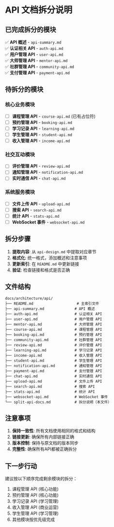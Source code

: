 # API 文档拆分说明

## 已完成拆分的模块

✅ **API 概述** - `api-summary.md`  
✅ **认证相关 API** - `auth-api.md`  
✅ **用户管理 API** - `user-api.md`  
✅ **大师管理 API** - `mentor-api.md`  
✅ **社群管理 API** - `community-api.md`  
✅ **支付管理 API** - `payment-api.md`  

## 待拆分的模块

### 核心业务模块
- [ ] **课程管理 API** - `course-api.md` (已有占位符)
- [ ] **预约管理 API** - `booking-api.md`
- [ ] **学习记录 API** - `learning-api.md`
- [ ] **学生管理 API** - `student-api.md`
- [ ] **收入管理 API** - `income-api.md`

### 社交互动模块
- [ ] **评价管理 API** - `review-api.md`
- [ ] **通知管理 API** - `notification-api.md`
- [ ] **实时通信 API** - `chat-api.md`

### 系统服务模块
- [ ] **文件上传 API** - `upload-api.md`
- [ ] **搜索 API** - `search-api.md`
- [ ] **统计 API** - `stats-api.md`
- [ ] **WebSocket 事件** - `websocket-api.md`

## 拆分步骤

1. **提取内容**: 从 `api-design.md` 中提取对应章节
2. **格式化**: 统一格式，添加概述和注意事项
3. **更新索引**: 在 `README.md` 中更新链接
4. **验证**: 检查链接和格式是否正确

## 文件结构

```
docs/architecture/api/
├── README.md                    # 主索引文件
├── api-summary.md              # API 概述
├── auth-api.md                 # 认证相关 API
├── user-api.md                 # 用户管理 API
├── mentor-api.md               # 大师管理 API
├── course-api.md               # 课程管理 API
├── booking-api.md              # 预约管理 API
├── community-api.md            # 社群管理 API
├── review-api.md               # 评价管理 API
├── learning-api.md             # 学习记录 API
├── income-api.md               # 收入管理 API
├── student-api.md              # 学生管理 API
├── notification-api.md         # 通知管理 API
├── payment-api.md              # 支付管理 API
├── chat-api.md                 # 实时通信 API
├── upload-api.md               # 文件上传 API
├── search-api.md               # 搜索 API
├── stats-api.md                # 统计 API
├── websocket-api.md            # WebSocket 事件
└── split-api-docs.md           # 拆分说明（本文件）
```

## 注意事项

1. **保持一致性**: 所有文档使用相同的格式和结构
2. **链接更新**: 确保所有内部链接正确
3. **版本控制**: 保持与原文档的版本同步
4. **完整性**: 确保所有API都被正确拆分

## 下一步行动

建议按以下顺序完成剩余模块的拆分：

1. 课程管理 API (核心功能)
2. 预约管理 API (核心功能)
3. 学习记录 API (学习管理)
4. 收入管理 API (商业运营)
5. 学生管理 API (学习管理)
6. 其他模块按优先级完成 